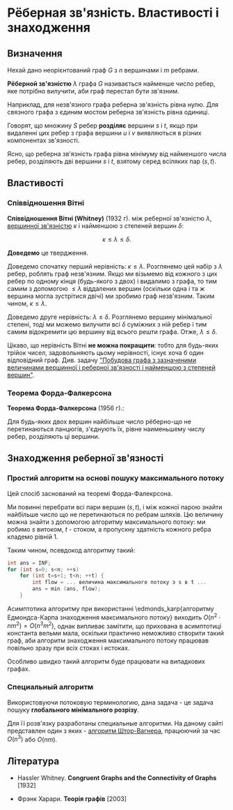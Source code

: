# Рёберная зв'язність. Властивості і знаходження

## Визначення

Нехай дано неорієнтований граф $G$ з $n$ вершинами і $m$ ребрами.

**Рёберной зв'язністю** $\lambda$ графа $G$ називається найменше число ребер, яке потрібно вилучити, аби граф перестал бути зв'язним.

Наприклад, для незв'язного графа реберна зв'язність рівна нулю. Для связного графа з єдиним мостом реберна зв'язність рівна одиниці.

Говорят, що множину $S$ ребер **розділяє** вершини $s$ і $t$, якщо при видаленні цих ребер з графа вершини $u$ і $v$ виявляються в різних компонентах зв'язності.

Ясно, що реберна зв'язність графа рівна мінімуму від найменшого числа ребер, розділяють дві вершини $s$ і $t$, взятому серед всіляких пар $(s,t)$.

## Властивості

### Співвідношення Вітні

**Співвідношення Вітні (Whitney)** (1932 г). між реберної зв'язністю $\lambda$, [вершинної зв'язністю](vertex_connectivity) $\kappa$ і найменшою з степеней вершин $\delta$:

$$
\kappa \le \lambda \le \delta.
$$

**Доведемо** це твердження.

Доведемо спочатку перший нерівність: $\kappa \le \lambda$. Розглянемо цей набір з $\lambda$ ребер, роблять граф незв'язним. Якщо ми візьмемо від кожного з цих ребер по одному кінця (будь-якого з двох) і видалимо з графа, то тим самим з допомогою $\le \lambda$ віддалених вершин (оскільки одна і та ж вершина могла зустрітися двічі) ми зробимо граф незв'язним. Таким чином, $\kappa \le \lambda$.

Доведемо друге нерівність: $\lambda \le \delta$. Розглянемо вершину мінімальної степені, тоді ми можемо вилучити всі $\delta$ суміжних з ній ребер і тим самим відокремити цю вершину від всього решти графа. Отже, $\lambda \le \delta$.

Цікаво, що нерівність Вітні **не можна покращити**: тобто для будь-яких трійок чисел, задовольняють цьому нерівності, існує хоча б один відповідний граф. Див. задачу ["Побудова графа з зазначеними величинами вершинної і реберної зв'язності і найменшою з степеней вершин"](connectivity_back_problem).

### Теорема Форда-Фалкерсона

**Теорема Форда-Фалкерсона** (1956 г).:

Для будь-яких двох вершин найбільше число рёберно-що не перетинаються ланцюгів, з'єднують їх, рівне наименьшему числу ребер, розділяють ці вершини.

## Знаходження реберної зв'язності

### Простий алгоритм на основі пошуку максимального потоку

Цей спосіб заснований на теоремі Форда-Фалекрсона.

Ми повинні перебрати всі пари вершин $(s,t)$, і між кожної парою знайти найбільше число що не перетинаються по ребрам шляхів. Цю величину можна знайти з допомогою алгоритму максимального потоку: ми робимо $s$ витоком, $t$ - стоком, а пропускну здатність кожного ребра кладемо рівній 1.

Таким чином, псевдокод алгоритму такий:

<!--- TODO: specify code snippet id -->
``` cpp
int ans = INF;
for (int s=0; s<n; ++s)
    for (int t=s+1; t<n; ++t) {
        int flow = ... величина максимального потоку з s в t ...
        ans = min (ans, flow);
    }
```

Асимптотика алгоритму при використанні \edmonds_karp{алгоритму Едмондса-Карпа знаходження максимального потоку} виходить $O(n^2 \cdot n m ^2) = O (n^3 m^2)$, однак випливає замітити, що прихована в асимптотиці константа вельми мала, оскільки практично неможливо створити такий граф, аби алгоритм знаходження максимального потоку працював повільно зразу при всіх стоках і истоках.

Особливо швидко такий алгоритм буде працювати на випадкових графах.

### Специальный алгоритм

Використовуючи потоковую терминологию, дана задача - це задача пошуку **глобального мінімального розрізу**.

Для її розв'язку разработаны специальные алгоритми. На даному сайті представлен один з яких - [алгоритм Штор-Вагнера](stoer_wagner_mincut), працюючий за час $O(n^3)$ або $O(n m)$.

## Література

* Hassler Whitney. **Congruent Graphs and the Connectivity of Graphs** [1932]

* Фрэнк Харари. **Теорія графів** [2003]
